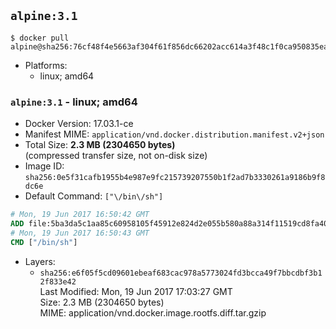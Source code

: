 ## `alpine:3.1`

```console
$ docker pull alpine@sha256:76cf48f4e5663af304f61f856dc66202acc614a3f48c1f0ca950835ea6853b24
```

-	Platforms:
	-	linux; amd64

### `alpine:3.1` - linux; amd64

-	Docker Version: 17.03.1-ce
-	Manifest MIME: `application/vnd.docker.distribution.manifest.v2+json`
-	Total Size: **2.3 MB (2304650 bytes)**  
	(compressed transfer size, not on-disk size)
-	Image ID: `sha256:0e5f31cafb1955b4e987e9fc215739207550b1f2ad7b3330261a9186b9f8dc6e`
-	Default Command: `["\/bin\/sh"]`

```dockerfile
# Mon, 19 Jun 2017 16:50:42 GMT
ADD file:5ba3da5c1aa85c60958105f45912e824d2e055b580a88a314f11519cd8fa4067 in / 
# Mon, 19 Jun 2017 16:50:43 GMT
CMD ["/bin/sh"]
```

-	Layers:
	-	`sha256:e6f05f5cd09601ebeaf683cac978a5773024fd3bcca49f7bbcdbf3b12f833e42`  
		Last Modified: Mon, 19 Jun 2017 17:03:27 GMT  
		Size: 2.3 MB (2304650 bytes)  
		MIME: application/vnd.docker.image.rootfs.diff.tar.gzip
